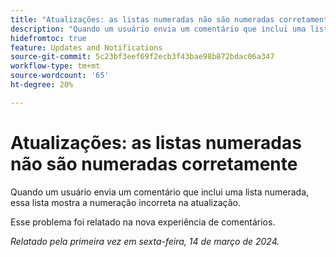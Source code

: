 ```yaml
---
title: "Atualizações: as listas numeradas não são numeradas corretamente"
description: "Quando um usuário envia um comentário que inclui uma lista numerada, essa lista mostra a numeração incorreta na atualização."
hidefromtoc: true
feature: Updates and Notifications
source-git-commit: 5c23bf3eef69f2ecb3f43bae98b872bdac06a347
workflow-type: tm+mt
source-wordcount: '65'
ht-degree: 20%

---
```



# Atualizações: as listas numeradas não são numeradas corretamente

Quando um usuário envia um comentário que inclui uma lista numerada, essa lista mostra a numeração incorreta na atualização.

Esse problema foi relatado na nova experiência de comentários.

_Relatado pela primeira vez em sexta-feira, 14 de março de 2024._
